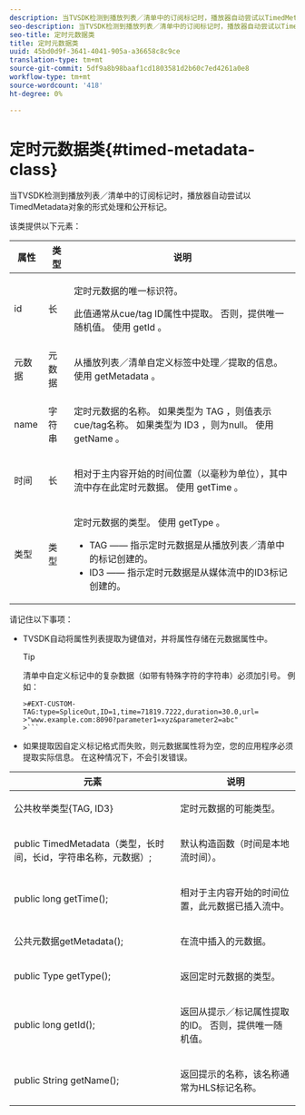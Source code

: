 ```yaml
---
description: 当TVSDK检测到播放列表／清单中的订阅标记时，播放器自动尝试以TimedMetadata对象的形式处理和公开标记。
seo-description: 当TVSDK检测到播放列表／清单中的订阅标记时，播放器自动尝试以TimedMetadata对象的形式处理和公开标记。
seo-title: 定时元数据类
title: 定时元数据类
uuid: 45bd0d9f-3641-4041-905a-a36658c8c9ce
translation-type: tm+mt
source-git-commit: 5df9a8b98baaf1cd1803581d2b60c7ed4261a0e8
workflow-type: tm+mt
source-wordcount: '418'
ht-degree: 0%

---
```



# 定时元数据类{#timed-metadata-class}

当TVSDK检测到播放列表／清单中的订阅标记时，播放器自动尝试以TimedMetadata对象的形式处理和公开标记。

该类提供以下元素：

<table id="table_FFC56AC5B1E04DA99C9309C0223ABA90"> 
 <thead> 
  <tr> 
   <th colname="col1" class="entry"> 属性 </th> 
   <th colname="col02" class="entry"> 类型 </th> 
   <th colname="col2" class="entry"> 说明 </th> 
  </tr> 
 </thead>
 <tbody> 
  <tr> 
   <td colname="col1"> <span class="codeph"> id  </span> </td> 
   <td colname="col02"> 长 </td> 
   <td colname="col2"> <p>定时元数据的唯一标识符。 </p> <p>此值通常从cue/tag ID属性中提取。 否则，提供唯一随机值。 使用<span class="codeph"> getId </span>。 </p> </td> 
  </tr> 
  <tr> 
   <td colname="col1"> <span class="codeph"> 元数据  </span> </td> 
   <td colname="col02"> 元数据 </td> 
   <td colname="col2"> <p>从播放列表／清单自定义标签中处理／提取的信息。 使用<span class="codeph"> getMetadata </span>。 </p> </td> 
  </tr> 
  <tr> 
   <td colname="col1"> <span class="codeph"> name </span> </td> 
   <td colname="col02"> 字符串 </td> 
   <td colname="col2"> <p>定时元数据的名称。 如果类型为<span class="codeph"> TAG </span>，则值表示cue/tag名称。 如果类型为<span class="codeph"> ID3 </span>，则为null。 使用<span class="codeph"> getName </span>。 </p> </td> 
  </tr> 
  <tr> 
   <td colname="col1"> <span class="codeph"> 时间  </span> </td> 
   <td colname="col02"> 长 </td> 
   <td colname="col2"> <p>相对于主内容开始的时间位置（以毫秒为单位），其中流中存在此定时元数据。 使用<span class="codeph"> getTime </span>。 </p> </td> 
  </tr> 
  <tr> 
   <td colname="col1"> <span class="codeph"> 类型  </span> </td> 
   <td colname="col02"> 类型 </td> 
   <td colname="col2"> <p>定时元数据的类型。 使用<span class="codeph"> getType </span>。 
     <ul id="ul_70FBFB33E9F846D8B38592560CCE9560"> 
      <li id="li_739D30561BFB4D9B97DF212E4880BA2C">TAG —— 指示定时元数据是从播放列表／清单中的标记创建的。 </li> 
      <li id="li_E785E1DEF1CC4D9DBE7764E5D05EFAFC">ID3 —— 指示定时元数据是从媒体流中的ID3标记创建的。 </li> 
     </ul> </p> </td> 
  </tr> 
 </tbody> 
</table>

<!--<a id="section_737CC47997F74F80A3C5C6171ADE120E"></a>-->

请记住以下事项：

* TVSDK自动将属性列表提取为键值对，并将属性存储在元数据属性中。

   >[!TIP]
   >
   >清单中自定义标记中的复杂数据（如带有特殊字符的字符串）必须加引号。 例如：
   >
   >
   ```
   >#EXT-CUSTOM-TAG:type=SpliceOut,ID=1,time=71819.7222,duration=30.0,url= 
   >"www.example.com:8090?parameter1=xyz&parameter2=abc"
   >```

* 如果提取因自定义标记格式而失败，则元数据属性将为空，您的应用程序必须提取实际信息。 在这种情况下，不会引发错误。

<table id="table_1BAE98BF23F641A3A5709EBE37B327F6"> 
 <thead> 
  <tr> 
   <th colname="col1" class="entry"> 元素 </th> 
   <th colname="col2" class="entry"> 说明 </th> 
  </tr> 
 </thead>
 <tbody> 
  <tr> 
   <td colname="col1"> <span class="codeph"> 公共枚举类型{TAG, ID3}  </span> </td> 
   <td colname="col2"> <p>定时元数据的可能类型。 </p> </td> 
  </tr> 
  <tr> 
   <td colname="col1"> <span class="codeph"> public TimedMetadata（类型，长时间，长id，字符串名称，元数据）;  </span> </td> 
   <td colname="col2"> <p>默认构造函数（时间是本地流时间）。 </p> </td> 
  </tr> 
  <tr> 
   <td colname="col1"> <span class="codeph"> public long getTime();  </span> </td> 
   <td colname="col2"> <p>相对于主内容开始的时间位置，此元数据已插入流中。 </p> </td> 
  </tr> 
  <tr> 
   <td colname="col1"> <span class="codeph"> 公共元数据getMetadata();  </span> </td> 
   <td colname="col2"> <p>在流中插入的元数据。 </p> </td> 
  </tr> 
  <tr> 
   <td colname="col1"> <span class="codeph"> public Type getType();  </span> </td> 
   <td colname="col2"> <p>返回定时元数据的类型。 </p> </td> 
  </tr> 
  <tr> 
   <td colname="col1"> <span class="codeph"> public long getId();  </span> </td> 
   <td colname="col2"> <p>返回从提示／标记属性提取的ID。 否则，提供唯一随机值。 </p> </td> 
  </tr> 
  <tr> 
   <td colname="col1"> <span class="codeph"> public String getName();  </span> </td> 
   <td colname="col2"> <p>返回提示的名称，该名称通常为HLS标记名称。 </p> </td> 
  </tr> 
 </tbody> 
</table>

